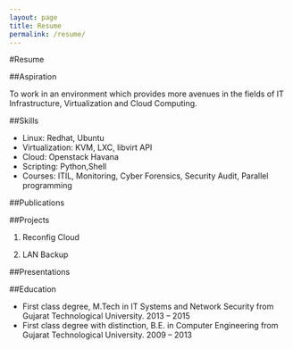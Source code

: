 ```yaml
---
layout: page
title: Resume
permalink: /resume/
---
```


#Resume

##Aspiration

To work in an environment which provides more avenues in the fields of IT Infrastructure, Virtualization and Cloud Computing.

##Skills

- Linux: Redhat, Ubuntu
- Virtualization: KVM, LXC, libvirt API
- Cloud: Openstack Havana
- Scripting: Python,Shell
- Courses: ITIL, Monitoring, Cyber Forensics, Security Audit, Parallel programming


##Publications

##Projects
1) Reconfig Cloud

2) LAN Backup

##Presentations

##Education

- First class degree, M.Tech in IT Systems and Network Security from Gujarat Technological University. 2013 – 2015
- First class degree with distinction, B.E. in Computer Engineering from Gujarat Technological University. 2009 – 2013


